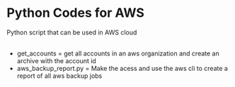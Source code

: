 # Python Codes for AWS<br>
Python script that can be used in AWS cloud<br>
<br>
* get_accounts = get all accounts in an aws organization and create an archive with the account id<br>
* aws_backup_report.py = Make the acess and use the aws cli to create a report of all aws backup jobs<br>
# 
